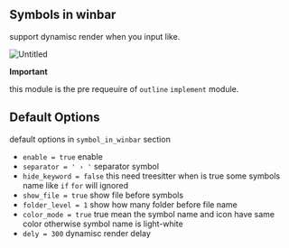 ## Symbols in winbar

support dynamisc render when you input like.

![Untitled](https://github.com/nvimdev/lspsaga.nvim/assets/41671631/2541c09d-9b5b-4b14-9e4b-d66095e07ba0)

**Important**

this module is the pre requeuire of `outline` `implement` module.

## Default Options

default options in `symbol_in_winbar` section

- `enable = true`         enable
- `separator = ' › '`     separator symbol
- `hide_keyword = false`  this need treesitter when is true some symbols name like `if` `for` will ignored
- `show_file = true`      show file before symbols
- `folder_level = 1`      show how many folder before file name
- `color_mode = true`     true mean the symbol name and icon have same color otherwise symbol name is light-white
- `dely = 300`            dynamisc render delay
